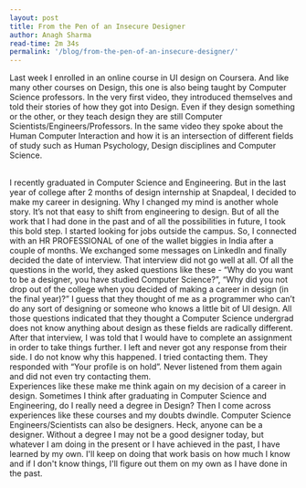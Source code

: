 ```yaml
---
layout: post
title: From the Pen of an Insecure Designer
author: Anagh Sharma
read-time: 2m 34s
permalink: '/blog/from-the-pen-of-an-insecure-designer/'
---
```


Last week I enrolled in an online course in UI design on Coursera. And like many other courses on Design, this one is also being taught by Computer Science professors. In the very first video, they introduced themselves and told their stories of how they got into Design. Even if they design something or the other, or they teach design they are still Computer Scientists/Engineers/Professors. In the same video they spoke about the Human Computer Interaction and how it is an intersection of different fields of study such as Human Psychology, Design disciplines and Computer Science. 

<br/>
I recently graduated in Computer Science and Engineering. But in the last year of college after 2 months of design internship at Snapdeal, I decided to make my career in designing. Why I changed my mind is another whole story. It’s not that easy to shift from engineering to design. But of all the work that I had done in the past and of all the possibilities in future, I took this bold step. I started looking for jobs outside the campus. So, I connected with an HR PROFESSIONAL of one of the wallet biggies in India after a couple of months. We exchanged some messages on LinkedIn and finally decided the date of interview. That interview did not go well at all. Of all the questions in the world, they asked questions like these - “Why do you want to be a designer, you have studied Computer Science?”, “Why did you not drop out of the college when you decided of making a career in design (in the final year)?” I guess that they thought of me as a programmer who can’t do any sort of designing or someone who knows a little bit of UI design. All those questions indicated that they thought a Computer Science undergrad does not know anything about design as these fields are radically different. After that interview, I was told that I would have to complete an assignment in order to take things further. I left and never got any response from their side. I do not know why this happened. I tried contacting them. They responded with “Your profile is on hold”. Never listened from them again and did not even try contacting them.

<br/>
Experiences like these make me think again on my decision of a career in design. Sometimes I think after graduating in Computer Science and Engineering, do I really need a degree in Design? Then I come across experiences like these courses and my doubts dwindle. Computer Science Engineers/Scientists can also be designers. Heck, anyone can be a designer. Without a degree I may not be a good designer today, but whatever I am doing in the present or I have achieved in the past, I have learned by my own. I'll keep on doing that work basis on how much I know and if I don't know things, I'll figure out them on my own as I have done in the past.
